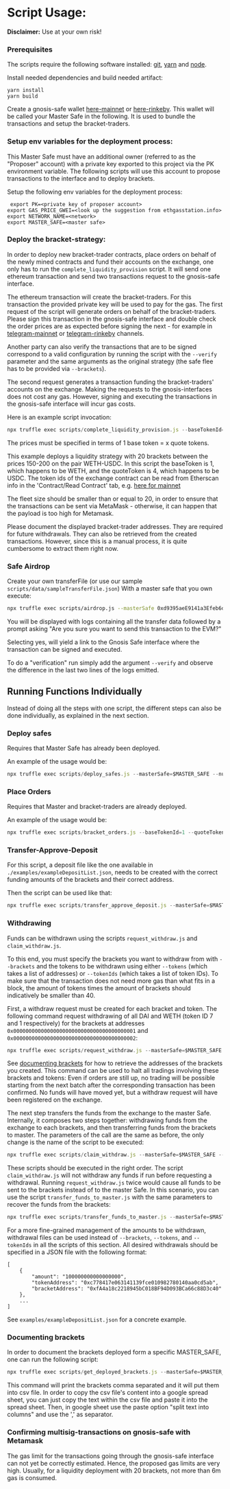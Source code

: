 # Script Usage:

**Disclaimer:** Use at your own risk!

### Prerequisites

The scripts require the following software installed: [git](https://git-scm.com/), [yarn](https://yarnpkg.com/) and [node](https://nodejs.org/en/).

Install needed dependencies and build needed artifact:

```
yarn install
yarn build
```

Create a gnosis-safe wallet [here-mainnet](https://gnosis-safe.io) or [here-rinkeby](https://rinkeby.gnosis-safe.io). This wallet will be called your Master Safe in the following. It is used to bundle the transactions and setup the bracket-traders.

### Setup env variables for the deployment process:

This Master Safe must have an additional owner (referred to as the "Proposer" account) with a private key exported to this project via the PK environment variable.
The following scripts will use this account to propose transactions to the interface and to deploy brackets.

Setup the following env variables for the deployment process:

```
 export PK=<private key of proposer account>
export GAS_PRICE_GWEI=<look up the suggestion from ethgasstation.info>
export NETWORK_NAME=<network>
export MASTER_SAFE=<master safe>
```

### Deploy the bracket-strategy:

In order to deploy new bracket-trader contracts, place orders on behalf of the newly mined contracts and fund their accounts on the exchange, one only has to run the `complete_liquidity_provision` script.
It will send one ethereum transaction and send two transactions request to the gnosis-safe interface.

The ethereum transaction will create the bracket-traders. For this transaction the provided private key will be used to pay for the gas.
The first request of the script will generate orders on behalf of the bracket-traders.
Please sign this transaction in the gnosis-safe interface and double check the order prices are as expected before signing the next - for example in [telegram-mainnet](https://t.me/gnosis_protocol) or [telegram-rinkeby](https://t.me/gnosis_protocol_dev) channels.

Another party can also verify the transactions that are to be signed correspond to a valid configuration by running the script with the `--verify` parameter and the same arguments as the original strategy (the safe flee has to be provided via `--brackets`).

The second request generates a transaction funding the bracket-traders' accounts on the exchange.
Making the requests to the gnosis-interfaces does not cost any gas. However, signing and executing the transactions in the gnosis-safe interface will incur gas costs.

Here is an example script invocation:

```js
npx truffle exec scripts/complete_liquidity_provision.js --baseTokenId=1 --quoteTokenId=4 --lowestLimit=150 --highestLimit=200 --currentPrice=175 --masterSafe=$MASTER_SAFE --depositBaseToken=0.1 --depositQuoteToken=10 --numBrackets=10 --network=$NETWORK_NAME
```

The prices must be specified in terms of 1 base token = x quote tokens.

This example deploys a liquidity strategy with 20 brackets between the prices 150-200 on the pair WETH-USDC.
In this script the baseToken is 1, which happens to be WETH, and the quoteToken is 4, which happens to be USDC.
The token ids of the exchange contract can be read from Etherscan info in the 'Contract/Read Contract' tab, e.g. [here for mainnet](https://etherscan.io/address/0x6f400810b62df8e13fded51be75ff5393eaa841f)

The fleet size should be smaller than or equal to 20, in order to ensure that the transactions can be sent via MetaMask - otherwise, it can happen that the payload is too high for Metamask.

Please document the displayed bracket-trader addresses. They are required for future withdrawals.
They can also be retrieved from the created transactions. However, since this is a manual process, it is quite cumbersome to extract them right now.

### Safe Airdrop

Create your own transferFile (or use our sample `scripts/data/sampleTransferFile.json`)
With a master safe that you own execute:

```sh
npx truffle exec scripts/airdrop.js --masterSafe 0xd9395aeE9141a3Efeb6d16057c8f67fBE296734c --transferFile scripts/data/sampleTransferFile.json --network rinkeby
```
You will be displayed with logs containing all the transfer data followed by a prompt asking "Are you sure you want to send this transaction to the EVM?"

Selecting yes, will yield a link to the Gnosis Safe interface where the transaction can be signed and executed.

To do a "verification" run simply add the argument `--verify` and observe the difference in the last two lines of the logs emitted.

## Running Functions Individually

Instead of doing all the steps with one script, the different steps can also be done individually, as explained in the next section.

### Deploy safes

Requires that Master Safe has already been deployed.

An example of the usage would be:

```js
npx truffle exec scripts/deploy_safes.js --masterSafe=$MASTER_SAFE --numSafes=20 --network=$NETWORK_NAME
```

### Place Orders

Requires that Master and bracket-traders are already deployed.

An example of the usage would be:

```js
npx truffle exec scripts/bracket_orders.js --baseTokenId=1 --quoteTokenID=7 --currentPrice=270 --lowestLimit=240 --highestLimit=300 --masterSafe=$MASTER_SAFE --brackets=0xb947de73ADe9aBC6D57eb34B2CC2efd41f646636,0xfA4a18c2218945bC018BF94D093BCa66c88D3c40 --network=$NETWORK_NAME
```

### Transfer-Approve-Deposit

For this script, a deposit file like the one available in `./examples/exampleDepositList.json`, needs to be created with the correct funding amounts of the brackets and their correct address.

Then the script can be used like that:

```js
npx truffle exec scripts/transfer_approve_deposit.js --masterSafe=$MASTER_SAFE --depositFile="./examples/exampleDepositList.json" --network=$NETWORK_NAME
```

### Withdrawing

Funds can be withdrawn using the scripts `request_withdraw.js` and `claim_withdraw.js`.

To this end, you must specify the brackets you want to withdraw from with `--brackets` and the tokens to be withdrawn using either `--tokens` (which takes a list of addresses) or `--tokenIds` (which takes a list of token IDs).
To make sure that the transaction does not need more gas than what fits in a block, the amount of tokens times the amount of brackets should indicatively be smaller than 40.

First, a withdraw request must be created for each bracket and token.
The following command request withdrawing of all DAI and WETH (token ID 7 and 1 respectively) for the brackets at addresses `0x0000000000000000000000000000000000000001` and `0x0000000000000000000000000000000000000002`:

```js
npx truffle exec scripts/request_withdraw.js --masterSafe=$MASTER_SAFE --brackets=0x0000000000000000000000000000000000000001,0x0000000000000000000000000000000000000002 --tokenIds=1,7 --network=$NETWORK_NAME
```

See [documenting brackets](#documenting-brackets) for how to retrieve the addresses of the brackets you created.
This command can be used to halt all tradings involving these brackets and tokens: Even if orders are still up, no trading will be possible starting from the next batch after the corresponding transaction has been confirmed.
No funds will have moved yet, but a withdraw request will have been registered on the exchange.

The next step transfers the funds from the exchange to the master Safe.
Internally, it composes two steps together: withdrawing funds from the exchange to each brackets, and then transferring funds from the brackets to master.
The parameters of the call are the same as before, the only change is the name of the script to be executed:

```js
npx truffle exec scripts/claim_withdraw.js --masterSafe=$MASTER_SAFE --brackets=0x0000000000000000000000000000000000000001,0x0000000000000000000000000000000000000002 --tokenIds=1,7 --network=$NETWORK_NAME
```

These scripts should be executed in the right order.
The script `claim_withdraw.js` will not withdraw any funds if run before requesting a withdrawal.
Running `request_withdraw.js` twice would cause all funds to be sent to the brackets instead of to the master Safe.
In this scenario, you can use the script `transfer_funds_to_master.js` with the same parameters to recover the funds from the brackets:

```js
npx truffle exec scripts/transfer_funds_to_master.js --masterSafe=$MASTER_SAFE --brackets=0x0000000000000000000000000000000000000001,0x0000000000000000000000000000000000000002 --tokenIds=1,7 --network=$NETWORK_NAME
```

For a more fine-grained management of the amounts to be withdrawn, withdrawal files can be used instead of `--brackets`, `--tokens`, and `--tokenIds` in all the scripts of this section.
All desired withdrawals should be specified in a JSON file with the following format:

```
[
    {
        "amount": "100000000000000000",
        "tokenAddress": "0xc778417e063141139fce010982780140aa0cd5ab",
        "bracketAddress": "0xfA4a18c2218945bC018BF94D093BCa66c88D3c40"
    },
    ...
]
```

See `examples/exampleDepositList.json` for a concrete example.

### Documenting brackets

In order to document the brackets deployed form a specific MASTER_SAFE, one can run the following script:

```js
npx truffle exec scripts/get_deployed_brackets.js --masterSafe=$MASTER_SAFE --network=$NETWORK_NAME
```

This command will print the brackets comma separated and it will put them into csv file. In order to copy the csv file's content into a google spread sheet, you can just copy the text within the csv file and paste it into the spread sheet. Then, in google sheet use the paste option "split text into columns" and use the ',' as separator.

### Confirming multisig-transactions on gnosis-safe with Metamask

The gas limit for the transactions going through the gnosis-safe interface can not yet be correctly estimated. Hence, the proposed gas limits are very high. Usually, for a liquidity deployment with 20 brackets, not more than 6m gas is consumed.

